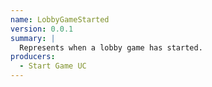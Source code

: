 ```yaml
---
name: LobbyGameStarted
version: 0.0.1
summary: |
  Represents when a lobby game has started.
producers:
  - Start Game UC
---
```


<NodeGraph title="Consumer / Producer Diagram" />
